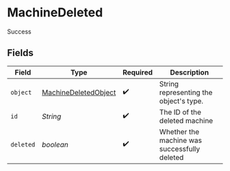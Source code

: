 # MachineDeleted

Success


## Fields

| Field                                                                   | Type                                                                    | Required                                                                | Description                                                             |
| ----------------------------------------------------------------------- | ----------------------------------------------------------------------- | ----------------------------------------------------------------------- | ----------------------------------------------------------------------- |
| `object`                                                                | [MachineDeletedObject](../../models/components/MachineDeletedObject.md) | :heavy_check_mark:                                                      | String representing the object's type.                                  |
| `id`                                                                    | *String*                                                                | :heavy_check_mark:                                                      | The ID of the deleted machine                                           |
| `deleted`                                                               | *boolean*                                                               | :heavy_check_mark:                                                      | Whether the machine was successfully deleted                            |
